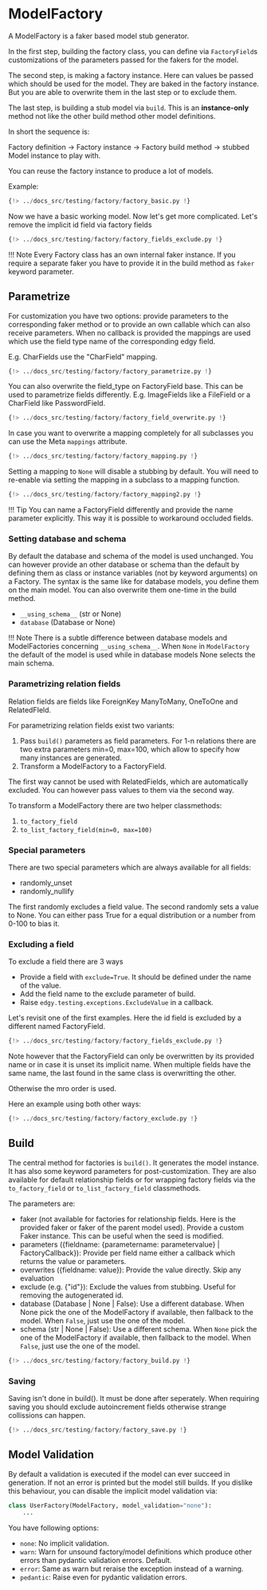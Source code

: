 # ModelFactory

A ModelFactory is a faker based model stub generator.

In the first step, building the factory class, you can define via `FactoryField`s customizations of the parameters passed
for the fakers for the model.

The second step, is making a factory instance. Here can values be passed which should be used for the model. They are baked in
the factory instance. But you are able to overwrite them in the last step or to exclude them.

The last step, is building a stub model via `build`. This is an **instance-only** method not like the other build method other model definitions.

In short the sequence is:

Factory definition -> Factory instance -> Factory build method -> stubbed Model instance to play with.

You can reuse the factory instance to produce a lot of models.

Example:

```python
{!> ../docs_src/testing/factory/factory_basic.py !}
```

Now we have a basic working model. Now let's get more complicated. Let's remove the implicit id field via factory fields

```python
{!> ../docs_src/testing/factory/factory_fields_exclude.py !}
```

!!! Note
    Every Factory class has an own internal faker instance. If you require a separate faker you have to provide it in the build method
    as `faker` keyword parameter.

## Parametrize

For customization you have two options: provide parameters to the corresponding faker method or to provide an own callable which can also receive parameters.
When no callback is provided the mappings are used which use the field type name of the corresponding edgy field.

E.g. CharFields use the "CharField" mapping.

```python
{!> ../docs_src/testing/factory/factory_parametrize.py !}
```

You can also overwrite the field_type on FactoryField base. This can be used to parametrize
fields differently. E.g. ImageFields like a FileField or a CharField like PasswordField.

```python
{!> ../docs_src/testing/factory/factory_field_overwrite.py !}
```

In case you want to overwrite a mapping completely for all subclasses you can use the Meta `mappings` attribute.

```python
{!> ../docs_src/testing/factory/factory_mapping.py !}
```

Setting a mapping to `None` will disable a stubbing by default.
You will need to re-enable via setting the mapping in a subclass to a mapping function.

```python
{!> ../docs_src/testing/factory/factory_mapping2.py !}
```

!!! Tip
    You can name a FactoryField differently and provide the name parameter explicitly. This way it is possible to workaround occluded fields.

### Setting database and schema

By default the database and schema of the model is used unchanged. You can however provide an other database or schema than the default by defining
them as class or instance variables (not by keyword arguments) on a Factory.
The syntax is the same like for database models, you define them on the main model. You can also overwrite them one-time in the build method.

- `__using_schema__` (str or None)
- `database` (Database or None)

!!! Note
    There is a subtle difference between database models and ModelFactories concerning `__using_schema__`.
    When `None` in `ModelFactory` the default of the model is used while in database models None selects the main schema.


### Parametrizing relation fields

Relation fields are fields like ForeignKey ManyToMany, OneToOne and RelatedFIeld.

For parametrizing relation fields exist two variants:

1. Pass `build()` parameters as field parameters. For 1-n relations there are two extra parameters min=0, max=100, which allow to specify how many
   instances are generated.
2. Transform a ModelFactory to a FactoryField.

The first way cannot be used with RelatedFields, which are automatically excluded.
You can however pass values to them via the second way.

To transform a ModelFactory there are two helper classmethods:

1. `to_factory_field`
2. `to_list_factory_field(min=0, max=100)`


### Special parameters

There are two special parameters which are always available for all fields:

- randomly_unset
- randomly_nullify

The first randomly excludes a field value. The second randomly sets a value to None.
You can either pass True for a equal distribution or a number from 0-100 to bias it.


### Excluding a field

To exclude a field there are 3 ways

- Provide a field with `exclude=True`. It should be defined under the name of the value.
- Add the field name to the exclude parameter of build.
- Raise `edgy.testing.exceptions.ExcludeValue` in a callback.

Let's revisit one of the first examples. Here the id field is excluded by a different named FactoryField.
```python
{!> ../docs_src/testing/factory/factory_fields_exclude.py !}
```

Note however that the FactoryField can only be overwritten by its provided name or in case it is unset its implicit name.
When multiple fields have the same name, the last found in the same class is overwritting the other.

Otherwise the mro order is used.

Here an example using both other ways:

```python
{!> ../docs_src/testing/factory/factory_exclude.py !}
```

## Build

The central method for factories is `build()`. It generates the model instance.
It has also some keyword parameters for post-customization. They are also available for default relationship fields
or for wrapping factory fields via the `to_factory_field` or `to_list_factory_field` classmethods.

The parameters are:

- faker (not available for factories for relationship fields. Here is the provided faker or faker of the parent model used). Provide a custom Faker instance.
  This can be useful when the seed is modified.
- parameters ({fieldname: {parametername: parametervalue} | FactoryCallback}): Provide per field name either a callback which returns the value or parameters.
- overwrites ({fieldname: value}): Provide the value directly. Skip any evaluation
- exclude (e.g. {"id"}): Exclude the values from stubbing. Useful for removing the autogenerated id.
- database (Database | None | False): Use a different database. When None pick the one of the ModelFactory if available, then fallback to the model.
  When `False`, just use the one of the model.
- schema (str | None | False):  Use a different schema. When `None` pick the one of the ModelFactory if available, then fallback to the model.
  When `False`, just use the one of the model.

```python
{!> ../docs_src/testing/factory/factory_build.py !}
```

### Saving

Saving isn't done in build(). It must be done after seperately.
When requiring saving you should exclude autoincrement fields otherwise strange collissions can happen.

```python
{!> ../docs_src/testing/factory/factory_save.py !}
```

## Model Validation

By default a validation is executed if the model can ever succeed in generation. If not an error
is printed but the model still builds.
If you dislike this behaviour, you can disable the implicit model validation via:

```python
class UserFactory(ModelFactory, model_validation="none"):
    ...
```

You have following options:

- `none`: No implicit validation.
- `warn`: Warn for unsound factory/model definitions which produce other errors than pydantic validation errors. Default.
- `error`: Same as warn but reraise the exception instead of a warning.
- `pedantic`: Raise even for pydantic validation errors.
